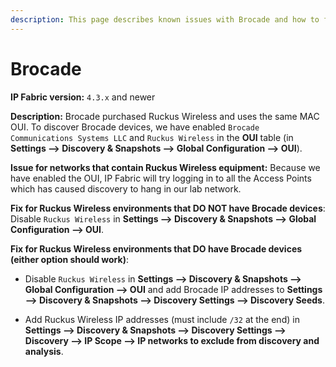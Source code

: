 ```yaml
---
description: This page describes known issues with Brocade and how to fix them.
---
```


# Brocade

**IP Fabric version:** `4.3.x` and newer

**Description:** Brocade purchased Ruckus Wireless and uses the same MAC OUI.
To discover Brocade devices, we have enabled `Brocade Communications
Systems LLC` and `Ruckus Wireless` in the **OUI** table (in **Settings -->
Discovery & Snapshots --> Global Configuration --> OUI**).

**Issue for networks that contain Ruckus Wireless equipment:** Because we have
enabled the OUI, IP Fabric will try logging in to all the Access Points which
has caused discovery to hang in our lab network.

**Fix for Ruckus Wireless environments that DO NOT have Brocade devices**:
Disable `Ruckus Wireless` in **Settings --> Discovery & Snapshots --> Global
Configuration --> OUI**.

**Fix for Ruckus Wireless environments that DO have Brocade devices (either
option should work)**:

- Disable `Ruckus Wireless` in **Settings --> Discovery & Snapshots --> Global
  Configuration --> OUI** and add Brocade IP addresses to **Settings -->
  Discovery & Snapshots --> Discovery Settings --> Discovery Seeds**.

- Add Ruckus Wireless IP addresses (must include `/32` at the end) in **Settings
  --> Discovery & Snapshots --> Discovery Settings --> Discovery --> IP Scope
  --> IP networks to exclude from discovery and analysis**.
